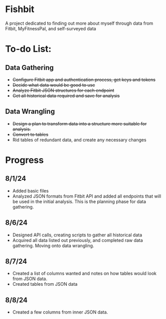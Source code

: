 # Fishbit
A project dedicated to finding out more about myself through data from Fitbit, MyFitnessPal, and self-surveyed data

# To-do List:
## Data Gathering
* ~~Configure Fitbit app and authentication process, get keys and tokens~~
* ~~Decide what data would be good to use~~
* ~~Analyze Fitbit JSON structures for each endpoint~~
* ~~Get all historical data required and save for analysis~~

## Data Wrangling
* ~~Design a plan to transform data into a structure more suitable for analysis.~~
* ~~Convert to tables~~
* Rid tables of redundant data, and create any necessary changes


# Progress
## 8/1/24
* Added basic files
* Analyzed JSON formats from Fitbit API and added all endpoints that will be used in the initial analysis. This is the planning phase for data gathering.

## 8/6/24
* Designed API calls, creating scripts to gather all historical data
* Acquired all data listed out previously, and completed raw data gathering. Moving onto data wrangling.

## 8/7/24
* Created a list of columns wanted and notes on how tables would look from JSON data.
* Created tables from JSON data

## 8/8/24
* Created a few columns from inner JSON data. 
 

